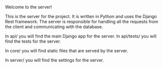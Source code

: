 Welcome to the server!

This is the server for the project. It is written in Python and uses the Django Rest framework. The server is responsible for handling all the requests from the client and communicating with the database.

In api/ you will find the main Django app for the server. In api/tests/ you will find the tests for the server.

In core/ you will find static files that are served by the server.

In server/ you will find the settings for the server.